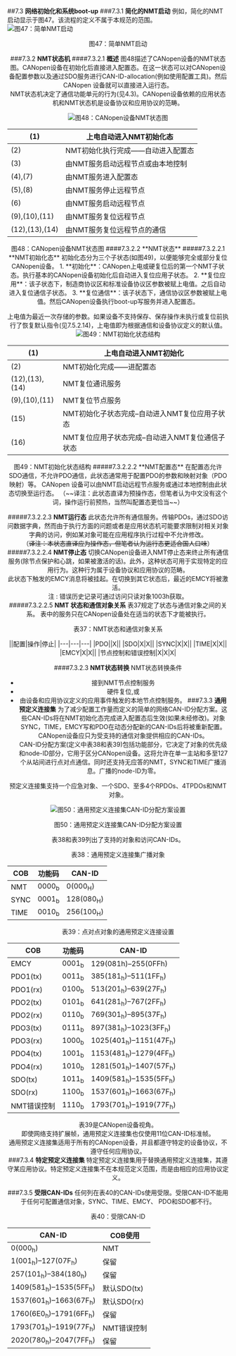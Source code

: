 ##7.3 **网络初始化和系统boot-up**
###7.3.1 **简化的NMT启动**
例如，简化的NMT启动显示于图47。该流程的定义不属于本规范的范围。  
![图47：简单NMT启动](./CANopen_DS301_CN_image/47.png)
<center/>图47：简单NMT启动
 
###7.3.2 **NMT状态机**
####7.3.2.1 **概述**
图48描述了CANopen设备的NMT状态图。CANopen设备在初始化后直接进入配置态。在这一状态可以对CANopen设备配置参数以及通过SDO服务进行CAN-ID-allocation(例如使用配置工具)。然后CANopen 设备就可以直接进入运行态。  
NMT状态机决定了通信功能单元的行为(见4.3)。CANopen设备依赖的应用状态机和NMT状态机是设备协议和应用协议的范畴。  

![图48：CANopen设备NMT状态图](./CANopen_DS301_CN_image/48.png)

|(1)|上电自动进入NMT初始化态|
|---|---|
|(2)|NMT初始化执行完成——自动进入配置态|
|(3)|由NMT服务启动远程节点或由本地控制|
|(4),(7)|由NMT服务进入配置态|
|(5),(8)|由NMT服务停止远程节点|
|(6)|由NMT服务启动远程节点|
|(9),(10),(11)|由NMT服务复位远程节点|
|(12),(13),(14)|由NMT服务复位远程节点的通信|

<center/>图48：CANopen设备NMT状态图
####7.3.2.2 **NMT状态**
#####7.3.2.2.1 **NMT初始化态**
初始化态分为三个子状态(如图49)，以便能够完全或部分复位CANopen设备。  
1. **初始化**：CANopen上电或硬复位后的第一个NMT子状态。执行基本的CANopen设备初始化后自动进入复位应用子状态。
2. **复位应用**：该子状态下，制造商协议区和标准设备协议区参数被赋上电值。之后自动进入复位通信子状态。
3. **复位通信**：该子状态下，通信协议区参数被赋上电值。然后CANopen设备执行boot-up写服务并进入配置态。

上电值为最近一次存储的参数。如果设备不支持保存、保存操作未执行或复位前执行了恢复默认指令(见7.5.2.14)，上电值即为根据通信和设备协议定义的默认值。
![图49：NMT初始化状态结构](./CANopen_DS301_CN_image/49.png)

|(1)|上电自动进入NMT初始化|
|---|---|
|(2)|NMT初始化完成——进配置态|
|(12),(13),(14)|NMT复位通讯服务|
|(9),(10),(11)|NMT复位节点服务|
|(15)|NMT初始化子状态完成–自动进入NMT复位应用子状态|
|(16)|NMT复位应用子状态完成–自动进入NMT复位通信子状态|

<center/>图49：NMT初始化状态结构
#####7.3.2.2.2 **NMT配置态**
在配置态允许SDO通信，不允许PDO通信，此状态通常用于配置PDO的参数和映射对象（PDO映射）等。  
CANopen 设备可以由NMT启动远程节点服务或通过本地控制由此状态切换至运行态。  
（~~译注：此状态直译为预操作态，但笔者认为中文没有这个词，操作运行前预热，当然叫配置态更恰当~~）
 
#####7.3.2.2.3 **NMT运行态**
此状态允许所有通信服务。传输PDOs，通过SDO访问数据字典，然而由于执行方面的问题或者是应用状态机可能要求限制对相关对象字典的访问，例如某对象可能在应用程序执行过程中不允许修改。  
（~~译注：本状态直译应为操作态，但笔者认为运行态更适合国人口味~~）
#####7.3.2.2.4 **NMT停止态**
切换CANopen设备进入NMT停止态来终止所有通信服务(除节点保护和心跳，如果被激活的话)。此外，这种状态可用于实现特定的应用行为。这种行为属于设备协议和应用协议的范畴。  
此状态下触发的EMCY消息将被挂起。在切换到其它状态后，最近的EMCY将被激活。  
注 : 错误历史记录可通过访问只读对象1003h获取。  
#####7.3.2.2.5 **NMT 状态和通信对象关系**
表37规定了状态与通信对象之间的关系。 表中的服务只在CANopen设备处在适当的状态下才能被执行。  
<center/>表37：NMT状态和通信对象关系

||配置|操作|停止|
|---|---|---|
|PDO||X||
|SDO|X|X||
|SYNC|X|X||
|TIME|X|X||
|EMCY|X|X||
|节点控制和错误控制|X|X|X|

####7.3.2.3 **NMT状态转换**
NMT状态转换条件  
* 接到NMT节点控制服务
* 硬件复位,或
* 由设备和应用协议定义的应用事件触发的本地节点控制服务。
###7.3.3 **通用预定义连接集**
为了减少配置工作量而定义的简单的网络CAN-ID分配方案。这些CAN-IDs将在NMT初始化态完成进入配置态后生效(如果未经修改)。对象SYNC，TIME，EMCY写和PDO在动态分配新的CAN-IDs后将被重新配置。CANopen设备应只为受支持的通信对象提供相应的CAN-IDs。  
CAN-ID分配方案(定义中表38和表39)包括功能部分，它决定了对象的优先级和node-ID部分，它用于区分CANopen设备。这将允许在单一主站和多至127个从站间进行点对点通信。同时还支持无应答的NMT，SYNC和TIME广播消息。广播的node-ID为零。  
 
预定义连接集支持一个应急对象、一个SDO、至多4个RPDOs、4TPDOs和NMT对象。

![图50：通用预定义连接集CAN-ID分配方案设置](./CANopen_DS301_CN_image/50.png)

<center/>图50：通用预定义连接集CAN-ID分配方案设置

表38和表39列出了支持的对象和访问CAN-IDs。

<center/>表38：通用预定义连接集广播对象

|**COB**|**功能码**|**CAN-ID**|
|---|---|---|
|NMT|0000<sub>b</sub>|0(000<sub>H</sub>)|
|SYNC|0001<sub>b</sub>|128(080<sub>H</sub>)|
|TIME|0010<sub>b</sub>|256(100<sub>H</sub>)|

<center/>表39：点对点对象的通用预定义连接设置

|**COB**|**功能码**|**CAN-ID**|
|---|---|---|
|EMCY|0001<sub>b</sub>|129(081h)–255(0FFh)
|PDO1(tx)|0011<sub>b</sub>|385(181<sub>h</sub>)–511(1FF<sub>h</sub>)|
|PDO1(rx)|0100<sub>b</sub>|513(201<sub>h</sub>)–639(27F<sub>h</sub>)|
|PDO2(tx)|0101<sub>b</sub>|641(281<sub>h</sub>)–767(2FF<sub>h</sub>)|
|PDO2(rx)|0110<sub>b</sub>|769(301<sub>h</sub>)–895(37F<sub>h</sub>)|
|PDO3(tx)|0111<sub>b</sub>|897(381<sub>h</sub>)–1023(3FF<sub>h</sub>)|
|PDO3(rx)|1000<sub>b</sub>|1025(401<sub>h</sub>)–1151(47F<sub>h</sub>)|
|PDO4(tx)|1001<sub>b</sub>|1153(481<sub>h</sub>)–1279(4FF<sub>h</sub>)|
|PDO4(rx)|1010<sub>b</sub>|1281(501<sub>h</sub>)–1407(57F<sub>h</sub>)|
|SDO(tx)|1011<sub>b</sub>|1409(581<sub>h</sub>)–1535(5FF<sub>h</sub>)|
|SDO(rx)|1100<sub>b</sub>|1537(601<sub>h</sub>)–1663(67F<sub>h</sub>)|
|NMT错误控制|1110<sub>b</sub>|1793(701<sub>h</sub>)–1919(77F<sub>h</sub>)|

表39是CANopen设备视角。  
即使网络支持扩展帧，通用预定义连接集也仅使用11位CAN-ID标准帧。  
通用预定义连接集适用于所有的CANopen设备，并且都遵守特定的设备协议，不遵守任何应用协议。  
###7.3.4 **特定预定义连接集**
特定预定义连接集用于替换通用预定义连接集，其遵守某应用协议。特定预定义连接集不在本规范定义范围，而是由相应的应用协议定义。  
 
###7.3.5 **受限CAN-IDs**
任何列在表40的CAN-IDs使用受限。受限CAN-ID不能用于任何可配置通信对象，SYNC、TIME、EMCY、 PDO和SDO都不行。

<center/>表40：受限CAN-ID

|**CAN-ID**|**COB使用**|
|---|---|
|0(000<sub>h</sub>)|NMT
|1(001<sub>h</sub>)–127(07F<sub>h</sub>)|保留|
|257(101<sub>h</sub>)–384(180<sub>h</sub>)|保留|
|1409(581<sub>h</sub>)–1535(5FF<sub>h</sub>)|默认SDO(tx)|
|1537(601<sub>h</sub>)–1663(67F<sub>h</sub>)|默认SDO(rx)|
|1760(6E0<sub>h</sub>)–1791(6FF<sub>h</sub>)|保留|
|1793(701<sub>h</sub>)–1919(77F<sub>h</sub>)|NMT错误控制|
|2020(780<sub>h</sub>)–2047(7FF<sub>h</sub>)|保留|

